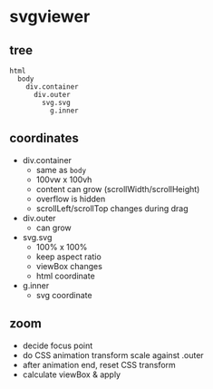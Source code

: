 # svgviewer

## tree

```
html
  body
    div.container
      div.outer
        svg.svg
          g.inner
```

## coordinates

- div.container
  - same as `body`
  - 100vw x 100vh
  - content can grow (scrollWidth/scrollHeight)
  - overflow is hidden
  - scrollLeft/scrollTop changes during drag
- div.outer
  - can grow
- svg.svg
  - 100% x 100%
  - keep aspect ratio
  - viewBox changes
  - html coordinate
- g.inner
  - svg coordinate

## zoom

- decide focus point
- do CSS animation transform scale against .outer
- after animation end, reset CSS transform
- calculate viewBox & apply
